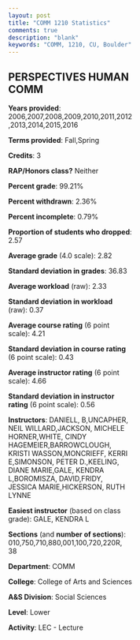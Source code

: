 ```yaml
---
layout: post
title: "COMM 1210 Statistics"
comments: true
description: "blank"
keywords: "COMM, 1210, CU, Boulder"
--- 
```

<head>
<script src="https://ajax.googleapis.com/ajax/libs/jquery/2.1.3/jquery.min.js"></script>
<script src="https://dl.dropboxusercontent.com/s/pc42nxpaw1ea4o9/highcharts.js?dl=0"></script>
<!-- <script src="../assets/js/highcharts.js"></script> -->
<style type="text/css">@font-face {
	font-family: "Bebas Neue";
	src: url(https://www.filehosting.org/file/details/544349/BebasNeue%20Regular.otf) format("opentype");
	}
	h1.Bebas { 
		font-family: "Bebas Neue", Verdana, Tahoma;
	}
</style>
</head>
<body>
	<div id="container" style="float: right; width: 45%; height: 88%; margin-left: 2.5%; margin-right: 2.5%;"></div>
	<script language="JavaScript">
		$(document).ready(function() {
		var chart = {type: 'column'};
		var title = {text: 'Grade Distribution'};
		var xAxis = {categories: ['A','B','C','D','F'],crosshair: true};
		var yAxis = {min: 0,title: {text: 'Percentage'}};
		var tooltip = {headerFormat: '<center><b><span style="font-size:20px">{point.key}</span></b></center>',
		               pointFormat: '<td style="padding:0"><b>{point.y:.1f}%</b></td>',
		               footerFormat: '</table>',shared: true,useHTML: true};
		var plotOptions = {column: {pointPadding: 0.0,borderWidth: 0}};  
		var credits = {enabled: false};var series= [{name: 'Percent',data: [15.76,47.51,28.33,5.54,2.87,]}];
		var json = {};
		json.chart = chart;
		json.title = title;
		json.tooltip = tooltip;
		json.xAxis = xAxis;
		json.yAxis = yAxis;  
		json.series = series;
		json.plotOptions = plotOptions;  
		json.credits = credits;
		$('#container').highcharts(json);
	});
	</script>
</body>
			   
## PERSPECTIVES HUMAN COMM

**Years provided**: 2006,2007,2008,2009,2010,2011,2012,2013,2014,2015,2016

**Terms provided**: Fall,Spring

**Credits**: 3

**RAP/Honors class?** Neither

**Percent grade**: 99.21%

**Percent withdrawn**: 2.36%

**Percent incomplete**: 0.79%

**Proportion of students who dropped**: 2.57

**Average grade** (4.0 scale): 2.82

**Standard deviation in grades**: 36.83

**Average workload** (raw): 2.33

**Standard deviation in workload** (raw): 0.37

**Average course rating** (6 point scale): 4.21

**Standard deviation in course rating** (6 point scale): 0.43

**Average instructor rating** (6 point scale): 4.66

**Standard deviation in instructor rating** (6 point scale): 0.56

**Instructors**: DANIELL, B,UNCAPHER, NEIL WILLARD,JACKSON, MICHELE HORNER,WHITE, CINDY HAGEMEIER,BARROWCLOUGH, KRISTI WASSON,MONCRIEFF, KERRI E,SIMONSON, PETER D.,KEELING, DIANE MARIE,GALE, KENDRA L,BOROMISZA, DAVID,FRIDY, JESSICA MARIE,HICKERSON, RUTH LYNNE

**Easiest instructor** (based on class grade): GALE, KENDRA L

**Sections** (and **number of sections**): 010,750,710,880,001,100,720,220R, 38

**Department**: COMM

**College**: College of Arts and Sciences

**A&S Division**: Social Sciences

**Level**: Lower

**Activity**: LEC - Lecture